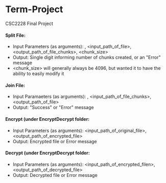 # Term-Project
CSC2228 Final Project


#### Split File: ####
* Input Parameters (as arguments): <filename>, <input_path_of_file>, <output_path_of_file_chunks>, <chunk_size>
* Output: Single digit informing number of chunks created, or an "Error" message
* <chunk_size> will generally always be 4096, but wanted it to have the ability to easily modify it

#### Join File: ####
* Input Paramaeters (as arguments): <filename>, <input_path_of_file_chunks>, <output_path_of_file>
* Output: "Success" or "Error" message

#### Encrypt (under EncryptDecrypt folder: ####
* Input Parameters (as arguments): <input_path_of_original_file>, <output_path_of_encrypted_file>
* Output: Encrypted file or Error message

#### Decrypt (under EncryptDecrypt folder: ####
* Input Parameters (as arguments): <input_path_of_encrypted_filen>, <output_path_of_decrypted_file>
* Output: Decrypted file or Error message